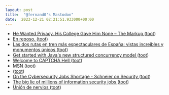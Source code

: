 ```yaml
---
layout: post
title:  "@fernand0's Mastodon"
date:  2023-12-21 02:21:51.933000+00:00
---
```

*  [He Wanted Privacy. His College Gave Him None – The Markup ](https://themarkup.org/machine-learning/2023/11/30/he-wanted-privacy-his-college-gave-him-non) ([toot](https://mastodon.social/@fernand0/111616020434867559))
*  [En reposo. ](https://avecesunafoto.wordpress.com/2023/12/20/en-reposo-3) ([toot](https://mastodon.social/@fernand0/111614202642536296))
*  [Las dos rutas en tren más espectaculares de España: vistas increíbles y monumentos únicos  ](https://www.20minutos.es/viajes/rutas/rutas-tren-espana-al-andalus-transcantabrico-sevilla-malaga-san-sebastian-viajes-5195053/#) ([toot](https://mastodon.social/@fernand0/111614095846601021))
*  [Get started with Java's new structured concurrency model ](https://www.infoworld.com/article/3711361/get-started-with-javas-new-structured-concurrency-model.htm) ([toot](https://mastodon.social/@fernand0/111613934800427686))
*  [Welcome to CAPTCHA Hell ](https://www.theatlantic.com/technology/archive/2023/11/captcha-test-security-robot-ai/675931) ([toot](https://mastodon.social/@fernand0/111613604594570361))
*  [MSN ](https://www.msn.com/de-d) ([toot](https://mastodon.social/@fernand0/111613367228900538))
*  [ ](https://triptico.com/social/angel) ([toot](https://mastodon.social/@fernand0/111613213004667263))
*  [On the Cybersecurity Jobs Shortage - Schneier on Security ](https://www.schneier.com/blog/archives/2023/09/on-the-cybersecurity-jobs-shortage.htm) ([toot](https://mastodon.social/@fernand0/111612708090946632))
*  [The big lie of millions of information security jobs  ](https://brothke.medium.com/the-big-lie-of-millions-of-information-security-jobs-a7cb1b30c5b6) ([toot](https://mastodon.social/@fernand0/111612577968354636))
*  [Unión de nervios ](https://www.flickr.com/photos/fernand0/53386824372) ([toot](https://mastodon.social/@fernand0/111612524869121602))
